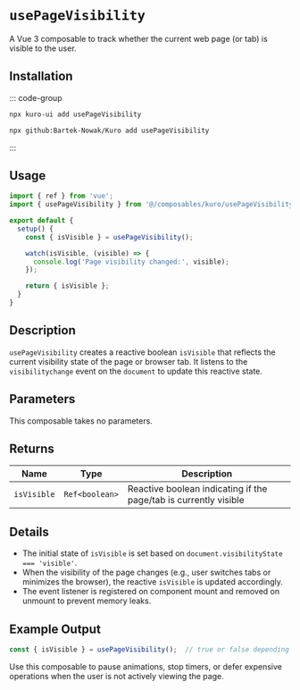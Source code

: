 # `usePageVisibility`

A Vue 3 composable to track whether the current web page (or tab) is visible to the user.

## Installation

::: code-group
```bash [npx via npm]
npx kuro-ui add usePageVisibility
```
```bash [npx via GitHub]
npx github:Bartek-Nowak/Kuro add usePageVisibility
```
:::

## Usage

```ts
import { ref } from 'vue';
import { usePageVisibility } from '@/composables/kuro/usePageVisibility';

export default {
  setup() {
    const { isVisible } = usePageVisibility();

    watch(isVisible, (visible) => {
      console.log('Page visibility changed:', visible);
    });

    return { isVisible };
  }
}
```

## Description
`usePageVisibility` creates a reactive boolean `isVisible` that reflects the current visibility state of the page or browser tab. It listens to the `visibilitychange` event on the `document` to update this reactive state.

## Parameters
This composable takes no parameters.

## Returns

| Name        | Type          | Description                                                  |
|-------------|---------------|--------------------------------------------------------------|
| `isVisible` | `Ref<boolean>` | Reactive boolean indicating if the page/tab is currently visible |

## Details

- The initial state of `isVisible` is set based on `document.visibilityState === 'visible'`.
- When the visibility of the page changes (e.g., user switches tabs or minimizes the browser), the reactive `isVisible` is updated accordingly.
- The event listener is registered on component mount and removed on unmount to prevent memory leaks.

## Example Output

```ts
const { isVisible } = usePageVisibility();  // true or false depending on current visibility

```

Use this composable to pause animations, stop timers, or defer expensive operations when the user is not actively viewing the page.